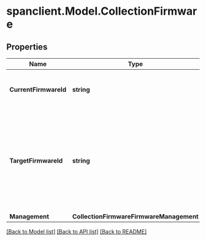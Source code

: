# spanclient.Model.CollectionFirmware
## Properties

Name | Type | Description | Notes
------------ | ------------- | ------------- | -------------
**CurrentFirmwareId** | **string** | The current firmware is the firmware that the devices are currently using. | [optional] 
**TargetFirmwareId** | **string** | The target firmware is set to the desired firmware image for the devices in this collection. If the management is set to \&quot;device\&quot; this will only be used if the target firmware isn&#39;t set on the device itself. | [optional] 
**Management** | **CollectionFirmwareFirmwareManagement** |  | [optional] 

[[Back to Model list]](../README.md#documentation-for-models) [[Back to API list]](../README.md#documentation-for-api-endpoints) [[Back to README]](../README.md)

